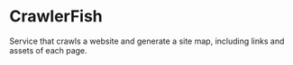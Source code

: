 # CrawlerFish
Service that crawls a website and generate a site map, including links and assets of each page.
